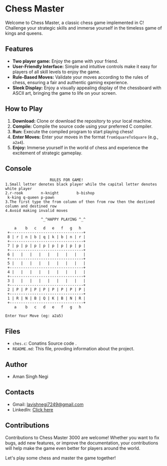 # Chess Master

Welcome to Chess Master, a classic chess game implemented in C! Challenge your strategic skills and immerse yourself in the timeless game of kings and queens.

## Features
- **Two player game:** Enjoy the game with your friend. 
- **User-Friendly Interface:** Simple and intuitive controls make it easy for players of all skill levels to enjoy the game.
- **Rule-Based Moves:** Validate your moves according to the rules of chess, ensuring a fair and authentic gaming experience.
- **Sleek Display:** Enjoy a visually appealing display of the chessboard with ASCII art, bringing the game to life on your screen.

## How to Play

1. **Download:** Clone or download the repository to your local machine.
2. **Compile:** Compile the source code using your preferred C compiler.
3. **Run:** Execute the compiled program to start playing chess!
4. **Enter Moves:** Enter your moves in the format `fromSquareToSquare` (e.g., `a2a4`).
5. **Enjoy:** Immerse yourself in the world of chess and experience the excitement of strategic gameplay.
     
## Console
```
                    RULES FOR GAME!
1.Small letter denotes black player while the capital letter denotes white player
2.r-rook        n-knight        b-bishop
 k-king q-queen p-pawn
3.The first type the from column of then from row then the destined column and destined row
4.Avoid making invalid moves

                ^_^HAPPY PLAYING ^_^

    a    b   c   d   e   f   g   h
 +---------------------------------+
 8 | r | n | b | q | k | b | n | r |
 +---------------------------------+
 7 | p | p | p | p | p | p | p | p |
 +---------------------------------+
 6 |   |   |   |   |   |   |   |   |
 +---------------------------------+
 5 |   |   |   |   |   |   |   |   |
 +---------------------------------+
 4 |   |   |   |   |   |   |   |   |
 +---------------------------------+
 3 |   |   |   |   |   |   |   |   |
 +---------------------------------+
 2 | P | P | P | P | P | P | P | P |
 +---------------------------------+
 1 | R | N | B | Q | K | B | N | R |
 +---------------------------------+
    a    b   c   d   e   f   g   h

Enter Your Move (eg: a2a5)
```

## Files

- `ches.c`: Conatins Source code .
- `README.md`: This file, provding information about the project.

## Author

- Aman Singh Negi
  
## Contacts

- Gmail: lavishnegi7249@gmail.com
- LinkedIn: [Click here](https://www.linkedin.com/in/aman-singh-negi0/)

## Contributions

Contributions to Chess Master 3000 are welcome! Whether you want to fix bugs, add new features, or improve the documentation, your contributions will help make the game even better for players around the world.

Let's play some chess and master the game together!
